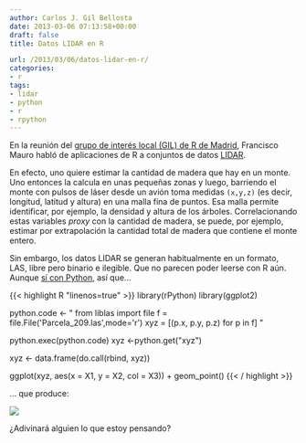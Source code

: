 ```yaml
---
author: Carlos J. Gil Bellosta
date: 2013-03-06 07:13:58+00:00
draft: false
title: Datos LIDAR en R

url: /2013/03/06/datos-lidar-en-r/
categories:
- r
tags:
- lidar
- python
- r
- rpython
---
```


En la reunión del [grupo de interés local (GIL) de R de Madrid](http://r-es.org/Grupo+de+Inter%C3%A9s+Local+de+Madrid+-+GIL+Madrid), Francisco Mauro habló de aplicaciones de R a conjuntos de datos [LIDAR](http://es.wikipedia.org/wiki/LIDAR).

En efecto, uno quiere estimar la cantidad de madera que hay en un monte. Uno entonces la calcula en unas pequeñas zonas y luego, barriendo el monte con pulsos de láser desde un avión toma medidas `(x,y,z)` (es decir, longitud, latitud y altura) en una malla fina de puntos. Esa malla permite identificar, por ejemplo, la densidad y altura de los árboles. Correlacionando estas variables _proxy_ con la cantidad de madera, se puede, por ejemplo, estimar por extrapolación la cantidad total de madera que contiene el monte entero.

Sin embargo, los datos LIDAR se generan habitualmente en un formato, LAS, libre pero binario e ilegible. Que no parecen poder leerse con R aún. Aunque [sí con Python](http://www.liblas.org/python.html), así que...

{{< highlight R "linenos=true" >}}
library(rPython)
library(ggplot2)

python.code <- "
from liblas import file
f = file.File('Parcela_209.las',mode='r')
xyz = [(p.x, p.y, p.z) for p in f]
"

python.exec(python.code)
xyz <-python.get("xyz")

xyz <- data.frame(do.call(rbind, xyz))

ggplot(xyz, aes(x = X1, y = X2, col = X3)) + geom_point()
{{< / highlight >}}

... que produce:

[![](/wp-uploads/2013/03/lidar_points.png#center)
](/wp-uploads/2013/03/lidar_points.png#center)

¿Adivinará alguien lo que estoy pensando?
